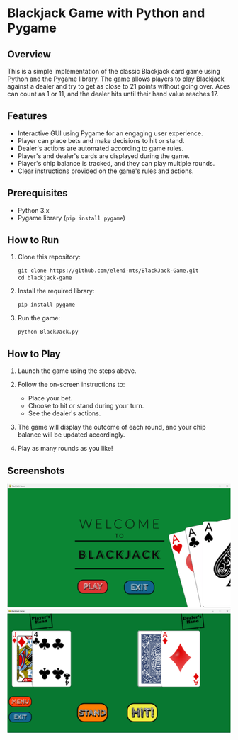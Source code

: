 # Blackjack Game with Python and Pygame

## Overview

This is a simple implementation of the classic Blackjack card game using Python and the Pygame library. The game allows players to play Blackjack against a dealer and try to get as close to 21 points without going over. Aces can count as 1 or 11, and the dealer hits until their hand value reaches 17.

## Features

- Interactive GUI using Pygame for an engaging user experience.
- Player can place bets and make decisions to hit or stand.
- Dealer's actions are automated according to game rules.
- Player's and dealer's cards are displayed during the game.
- Player's chip balance is tracked, and they can play multiple rounds.
- Clear instructions provided on the game's rules and actions.

## Prerequisites

- Python 3.x
- Pygame library (`pip install pygame`)

## How to Run

1. Clone this repository:

    ```
    git clone https://github.com/eleni-mts/BlackJack-Game.git
    cd blackjack-game
    ```

2. Install the required library:

    ```
    pip install pygame
    ```

3. Run the game:

    ```
    python BlackJack.py
    ```

## How to Play

1. Launch the game using the steps above.

2. Follow the on-screen instructions to:
    - Place your bet.
    - Choose to hit or stand during your turn.
    - See the dealer's actions.

3. The game will display the outcome of each round, and your chip balance will be updated accordingly.

4. Play as many rounds as you like!

## Screenshots

![Screenshot 1](BlackJack_wall.png)
![Screenshot 2](BlackJack_play.png)

